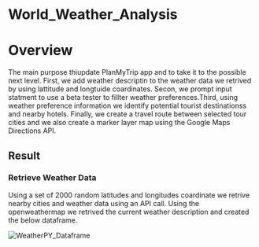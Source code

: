# World_Weather_Analysis

# Overview
The main purpose thiupdate PlanMyTrip app and to take it to the possible next level.
First, we add weather descriptin to the weather data  we retrived by using lattitude and longtuide coardinates.
Secon, we prompt input statment to use a beta tester to fillter weather preferences.Third, 
using weather preference information we identify potential tourist destinationss and nearby hotels. Finally, 
we create a travel route between selected tour cities and we also create a marker layer map using the Google Maps Directions API.
## Result
### Retrieve Weather Data
Using a set of 2000 random latitudes and longitudes coardinate we retrive nearby cities and weather data using an API call.
Using the openweathermap we retrived the current weather description and created the below dataframe.


![WeatherPY_Dataframe](https://user-images.githubusercontent.com/78656720/113492793-2a4c6b80-94a8-11eb-82ba-22b65a4140a9.png)

